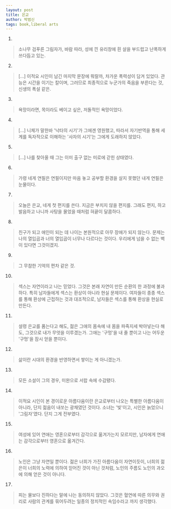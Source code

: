 ```yaml
---
layout: post
title: 은교
author: 박범신
tags: book,liberal arts
---
```


1. 
> 소나무 검푸른 그림자가, 바람 따라, 성에 낀 유리창에 흰 살을 부드럽고 난폭하게 쓰다듬고 있는.
 
2. 
> [...] 이적요 시인이 남긴 마지막 문장에 뭐랄까, 차가운 폭력성이 담겨 있었다. 관능은 시간을 이기는 칼이며, 그러므로 최종적으로 누군가의 죽음을 부른다는 것, 신생의 폭설 같은.
 
3. 
> 욕망이라면, 목이라도 베이고 싶은, 저돌적인 욕망이었다.
 
4. 
> [...] 니체가 말한바 '낙타의 시기'가 그에겐 영원했고, 따라서 자기반역을 통해 세계를 독자적으로 이해하는 '사자의 시기'는 그에게 도래하지 않았다.
 
5. 
> [...] 나를 찾아올 때 그는 이미 출구 없는 미로에 갇힌 상태였다.
 
6. 
> 가령 네게 연필은 연필이지만 마음 놓고 공부할 환경을 살지 못했던 내게 연필은 눈물이다.
 
7. 
> 오늘은 은교, 네게 첫 편지를 쓴다. 지금은 부치지 않을 편지를. 그래도 편지, 하고 발음하고 나니까 사탕을 물었을 때처럼 혀끝이 달콤하다.
 
8. 
> 친구가 되고 애인이 되는 데 나이는 본원적으로 아무 장애가 되지 않는다. 문제는 나의 열입곱과 너의 열입곱이 너무나 다르다는 것이다. 우리에게 넘을 수 없는 벽이 있다면 그것이겠지.
 
9. 
> 그 무참한 기억의 편차 같은 것.
 
10. 
> 섹스는 자연이라고 나는 믿었다. 그것은 본래 자연이 만든 순환의 한 과정에 불과하다. 특히 남자들에게 섹스는 환상이 아니라 현실 문제이다. 여자들이 종종 섹스를 통해 환상에 근접하는 것과 대조적으로, 남자들은 섹스를 통해 환상을 현실로 만든다.
 
11. 
> 설령 은교를 품는다고 해도, 젊은 그애의 몸속에 내 몸을 파죽지세 박아넣는다 해도, 그것으로 내가 무엇을 이루겠는가. 그애는 '구멍'을 내 줄 뿐이고 나는 어두운 '구멍'을 잠시 얻을 뿐이다.
 
12. 
> 삶이란 시대의 환경을 반영하면서 쌓이는 게 아니겠는가.
 
13. 
> 모든 소설이 그의 경우, 미완으로 서랍 속에 수감됐다.
 
14. 
> 이적요 시인이 본 경이로운 아름다움이란 은교로부터 나오는 특별한 아름다움이 아니라, 단지 젊음이 내쏘는 광채였던 것이다. 소녀는 '빛'이고, 시인은 늙었으니 '그림자'였다. 단지 그게 전부였다.
 
15. 
> 여성에 있어 연애는 영혼으로부터 감각으로 옮겨가는지 모르지만, 남자에게 연애는 감각으로부터 영혼으로 옮겨간다.
 
16. 
> 노인은 그냥 자연일 뿐이다. 젊은 너희가 가진 아름다움이 자연이듯이, 너희의 젊은이 너희의 노력에 의하여 읻어진 것이 아닌 것처럼, 노인의 주름도 노인의 과오에 의해 얻은 것이 아니다.
 
17. 
> 피는 물보다 진하다는 말에 나는 동의하지 않았다. 그것은 혈연에 따른 의무와 권리로 사람의 관계를 묶어두려는 일종의 정치적인 속임수라고 까지 생각했다.